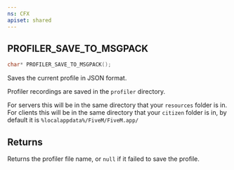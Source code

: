 ```yaml
---
ns: CFX
apiset: shared
---
```

## PROFILER_SAVE_TO_MSGPACK

```c
char* PROFILER_SAVE_TO_MSGPACK();
```

Saves the current profile in JSON format.

Profiler recordings are saved in the `profiler` directory.

For servers this will be in the same directory that your `resources` folder is in.
For clients this will be in the same directory that your `citizen` folder is in, by default it is `%localappdata%/FiveM/FiveM.app/`

## Returns
Returns the profiler file name, or `null` if it failed to save the profile.
